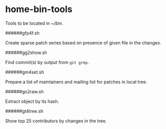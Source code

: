 # home-bin-tools
Tools to be located in _~/bin_.

######gfp4f.sh

Create sparse patch series based on presence of given file in the changes.

######gg2show.sh

Find commit(s) by output from `git grep`.

######gm4set.sh

Prepare a list of maintainers and mailing list for patches in local tree.

######go2raw.sh

Extract object by its hash.

######gt4tree.sh

Show top 25 contributors by changes in the tree.
